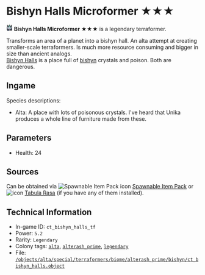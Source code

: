 # Bishyn Halls Microformer ★★★

<img src="https://raw.githubusercontent.com/Ceterai/Enternia/main/objects/alta/special/terraformers/biome/alterash_prime/bishyn/icon.png" alt="Bishyn Halls Microformer ★★★ icon" loading="lazy" width="auto" height="16px"/> **Bishyn Halls Microformer ★★★** is a legendary terraformer.

Transforms an area of a planet into a bishyn hall. An alta attempt at creating smaller-scale terraformers. Is much more resource consuming and bigger in size than ancient analogs.  
[Bishyn Halls](https://ceterai.github.io/MyEnternia/Wiki/BishynHalls) is a place full of [bishyn](https://ceterai.github.io/MyEnternia/Wiki/Tags/Bishyn) crystals and poison. Both are dangerous.

## Ingame

Species descriptions:

- Alta: A place with lots of poisonous crystals. I've heard that Unika produces a whole line of furniture made from these.

## Parameters

- Health: 24

## Sources

Can be obtained via <img src="https://raw.githubusercontent.com/Silverfeelin/Starbound-SpawnableItemPack/master/interface/sip/iconSmall.png" alt="Spawnable Item Pack icon" width="18" height="14"/> [Spawnable Item Pack](https://steamcommunity.com/sharedfiles/filedetails/?id=733665104) or <img src="https://steamuserimages-a.akamaihd.net/ugc/263843960696222713/3EC9A7C005541F7D577EBCB8C5736B4EFC9973D6/" alt="icon" width="8" height="12"/> [Tabula Rasa](https://community.playstarbound.com/resources/the-tabula-rasa.3222/) (if you have any of them installed).

## Technical Information

- In-game ID: `ct_bishyn_halls_tf`
- Power: `5.2`
- Rarity: `Legendary`
- Colony tags: [`alta`](https://ceterai.github.io/MyEnternia/Wiki/Tags/Alta), [`alterash_prime`](https://ceterai.github.io/MyEnternia/Wiki/Tags/AlterashPrime), [`legendary`](https://ceterai.github.io/MyEnternia/Wiki/Tags/Legendary)
- File: [`/objects/alta/special/terraformers/biome/alterash_prime/bishyn/ct_bishyn_halls.object`](https://github.com/Ceterai/Enternia/blob/main/objects/alta/special/terraformers/biome/alterash_prime/bishyn/ct_bishyn_halls.object)
